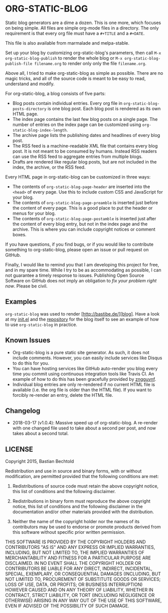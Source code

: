 ORG-STATIC-BLOG
===============

Static blog generators are a dime a dozen. This is one more, which
focuses on being simple. All files are simple org-mode files in a
directory. The only requirement is that every org file must have a
`#+TITLE` and a `#+DATE`.

This file is also available from marmalade and melpa-stable.

Set up your blog by customizing org-static-blog's parameters, then
call `M-x org-static-blog-publish` to render the whole blog or
`M-x org-static-blog-publish-file filename.org` to render only only
the file `filename.org`.

Above all, I tried to make org-static-blog as simple as possible.
There are no magic tricks, and all of the source code is meant to be
easy to read, understand and modify.

For org-static-blog, a blog consists of five parts:
- Blog posts contain individual entries. Every org file in
  `org-static-blog-posts-directory` is one blog post. Each blog post
  is rendered as its own HTML page.
- The index page contains the last few blog posts on a single page.
  The number of entries on the index page can be customized using
  `org-static-blog-index-length`.
- The archive page lists the publishing dates and headlines of every
  blog post.
- The RSS feed is a machine-readable XML file that contains every blog
  post. It is not meant to be consumed by humans. Instead RSS readers
  can use the RSS feed to aggregate entries from multiple blogs.
- Drafts are rendered like regular blog posts, but are not included in
  the index, the archive, or the RSS feed.

Every HTML page in org-static-blog can be customized in three ways:
- The contents of `org-static-blog-page-header` are inserted into the
  `<head>` of every page. Use this to include custom CSS and
  JavaScript for your blog.
- The contents of `org-static-blog-page-preamble` is inserted just
  before the content of every page. This is a good place to put the
  header or menus for your blog.
- The contents of `org-static-blog-page-postamble` is inserted just
  after the content of every blog entry, but not in the index page and
  the archive. This is where you can include copyright notices or
  comment boxes.

If you have questions, if you find bugs, or if you would like to
contribute something to org-static-blog, please open an issue or pull
request on GitHub.

Finally, I would like to remind you that I am developing this project
for free, and in my spare time. While I try to be as accommodating as
possible, I can not guarantee a timely response to issues. Publishing
Open Source Software on GitHub does not imply an obligation to *fix
your problem right now*. Please be civil.

Examples
--------

`org-static-blog` was used to render [http://bastibe.de/][blog]. Have
a look at my [init.el][init] and the [repository][repo] for the blog
itself to see an example of how to use `org-static-blog` in practice.

[blog]: http://bastibe.de
[init]: https://github.com/bastibe/.emacs.d/blob/master/init.el#L670
[repo]: https://github.com/bastibe/bastibe.github.com

Known Issues
-----------

- Org-static-blog is a pure static site generator. As such, it does
  not include comments. However, you can easily include services like
  Disqus to do this for you.
- You can have hosting services like GitHub auto-render you blog every
  time you commit using continuous integration tools like Travis CI.
  An example of how to do this has been gracefully provided
  by [zngguvnf](https://gitlab.com/_zngguvnf/org-static-blog-example).
- Individual blog entries are only re-rendered if no current HTML file
  is available (i.e. the org file is older than the HTML file). If you
  want to forcibly re-render an entry, delete the HTML file.

Changelog
---------

- 2018-03-17 (v1.0.4): Massive speed up of org-static-blog. A
  re-render with one changed file used to take about a second per
  post, and now takes about a second total.

LICENSE
-------

Copyright 2015, Bastian Bechtold

Redistribution and use in source and binary forms, with or without
modification, are permitted provided that the following conditions are
met:

1. Redistributions of source code must retain the above copyright
   notice, this list of conditions and the following disclaimer.

2. Redistributions in binary form must reproduce the above copyright
   notice, this list of conditions and the following disclaimer in the
   documentation and/or other materials provided with the
   distribution.

3. Neither the name of the copyright holder nor the names of its
   contributors may be used to endorse or promote products derived
   from this software without specific prior written permission.

THIS SOFTWARE IS PROVIDED BY THE COPYRIGHT HOLDERS AND CONTRIBUTORS
"AS IS" AND ANY EXPRESS OR IMPLIED WARRANTIES, INCLUDING, BUT NOT
LIMITED TO, THE IMPLIED WARRANTIES OF MERCHANTABILITY AND FITNESS FOR
A PARTICULAR PURPOSE ARE DISCLAIMED. IN NO EVENT SHALL THE COPYRIGHT
HOLDER OR CONTRIBUTORS BE LIABLE FOR ANY DIRECT, INDIRECT, INCIDENTAL,
SPECIAL, EXEMPLARY, OR CONSEQUENTIAL DAMAGES (INCLUDING, BUT NOT
LIMITED TO, PROCUREMENT OF SUBSTITUTE GOODS OR SERVICES; LOSS OF USE,
DATA, OR PROFITS; OR BUSINESS INTERRUPTION) HOWEVER CAUSED AND ON ANY
THEORY OF LIABILITY, WHETHER IN CONTRACT, STRICT LIABILITY, OR TORT
(INCLUDING NEGLIGENCE OR OTHERWISE) ARISING IN ANY WAY OUT OF THE USE
OF THIS SOFTWARE, EVEN IF ADVISED OF THE POSSIBILITY OF SUCH DAMAGE.
